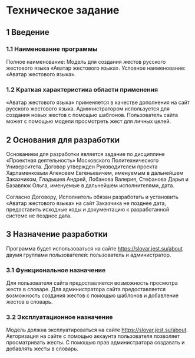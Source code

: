 # Техническое задание
## 1 Введение
### 1.1 Наименование программы
Полное наименование: Модель для создания жестов русского жестового языка «Аватар жестового языка».
Условное наименование: «Аватар жестового языка».

### 1.2 Краткая характеристика области применения
«Аватар жестового языка» применяется в качестве дополнения на сайт русского жестового языка. Администратором используется для создания новых жестов с помощью шаблонов. Пользователь сайта может с помощью модели просмотреть жест для личных целей. 

## 2 Основания для разработки
Основанием для разработки является задание по дисциплине «Проектная деятельность» Московского Политехнического Университета. Договор утвержден Руководителем проекта Харламенковым Алексеем Евгеньевичем, именуемым в дальнейшем Заказчиком, Гладышев Андрей, Лобанова Валерия, Стефанова Дарья и Базавлюк Ольга, именуемые в дальнейшем исполнителями, дата.

Согласно Договору, Исполнитель обязан разработать и установить «Аватар жестового языка» на сайт Заказчика не позднее дата, предоставить исходные коды и документацию к разработанной системе не позднее дата.

## 3 Назначение разработки
Программа будет использоваться на сайте https://slovar.jest.su/about двумя группами пользователей: пользователь и администратор.

### 3.1 Функциональное назначение
Для пользователя сайта предоставляется возможность просмотра жеста в словаре.
Для администратора сайта предоставляется возможность создания жестов с помощью шаблонов и добавление жестов в словарь.

### 3.2 Эксплуатационное назначение
Модель должна эксплуатироваться на сайте https://slovar.jest.su/about. Авторизация на сайте с помощью аккаунта пользователя позволяет просматривать жесты. С помощью прав администратора создавать и добавлять жесты в словарь. 
